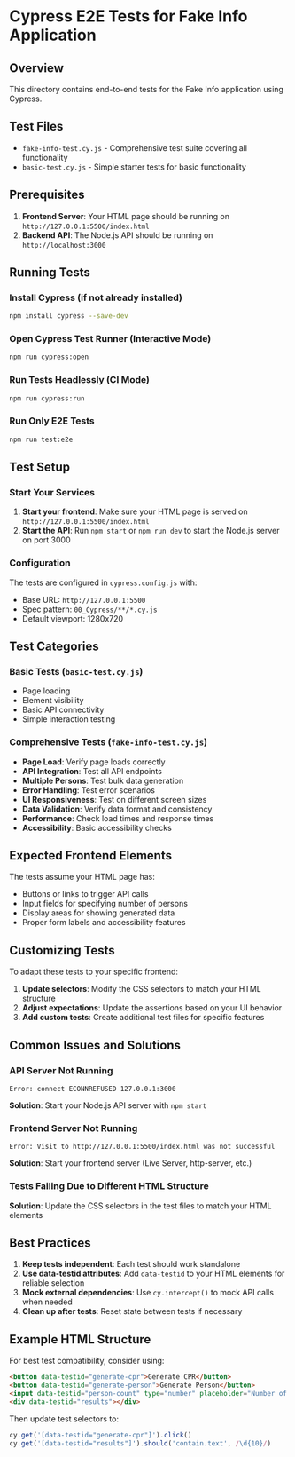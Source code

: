 # Cypress E2E Tests for Fake Info Application

## Overview
This directory contains end-to-end tests for the Fake Info application using Cypress.

## Test Files
- `fake-info-test.cy.js` - Comprehensive test suite covering all functionality
- `basic-test.cy.js` - Simple starter tests for basic functionality

## Prerequisites
1. **Frontend Server**: Your HTML page should be running on `http://127.0.0.1:5500/index.html`
2. **Backend API**: The Node.js API should be running on `http://localhost:3000`

## Running Tests

### Install Cypress (if not already installed)
```bash
npm install cypress --save-dev
```

### Open Cypress Test Runner (Interactive Mode)
```bash
npm run cypress:open
```

### Run Tests Headlessly (CI Mode)
```bash
npm run cypress:run
```

### Run Only E2E Tests
```bash
npm run test:e2e
```

## Test Setup

### Start Your Services
1. **Start your frontend**: Make sure your HTML page is served on `http://127.0.0.1:5500/index.html`
2. **Start the API**: Run `npm start` or `npm run dev` to start the Node.js server on port 3000

### Configuration
The tests are configured in `cypress.config.js` with:
- Base URL: `http://127.0.0.1:5500`
- Spec pattern: `00_Cypress/**/*.cy.js`
- Default viewport: 1280x720

## Test Categories

### Basic Tests (`basic-test.cy.js`)
- Page loading
- Element visibility
- Basic API connectivity
- Simple interaction testing

### Comprehensive Tests (`fake-info-test.cy.js`)
- **Page Load**: Verify page loads correctly
- **API Integration**: Test all API endpoints
- **Multiple Persons**: Test bulk data generation
- **Error Handling**: Test error scenarios
- **UI Responsiveness**: Test on different screen sizes
- **Data Validation**: Verify data format and consistency
- **Performance**: Check load times and response times
- **Accessibility**: Basic accessibility checks

## Expected Frontend Elements
The tests assume your HTML page has:
- Buttons or links to trigger API calls
- Input fields for specifying number of persons
- Display areas for showing generated data
- Proper form labels and accessibility features

## Customizing Tests
To adapt these tests to your specific frontend:

1. **Update selectors**: Modify the CSS selectors to match your HTML structure
2. **Adjust expectations**: Update the assertions based on your UI behavior
3. **Add custom tests**: Create additional test files for specific features

## Common Issues and Solutions

### API Server Not Running
```
Error: connect ECONNREFUSED 127.0.0.1:3000
```
**Solution**: Start your Node.js API server with `npm start`

### Frontend Server Not Running
```
Error: Visit to http://127.0.0.1:5500/index.html was not successful
```
**Solution**: Start your frontend server (Live Server, http-server, etc.)

### Tests Failing Due to Different HTML Structure
**Solution**: Update the CSS selectors in the test files to match your HTML elements

## Best Practices
1. **Keep tests independent**: Each test should work standalone
2. **Use data-testid attributes**: Add `data-testid` to your HTML elements for reliable selection
3. **Mock external dependencies**: Use `cy.intercept()` to mock API calls when needed
4. **Clean up after tests**: Reset state between tests if necessary

## Example HTML Structure
For best test compatibility, consider using:
```html
<button data-testid="generate-cpr">Generate CPR</button>
<button data-testid="generate-person">Generate Person</button>
<input data-testid="person-count" type="number" placeholder="Number of persons">
<div data-testid="results"></div>
```

Then update test selectors to:
```javascript
cy.get('[data-testid="generate-cpr"]').click()
cy.get('[data-testid="results"]').should('contain.text', /\d{10}/)
```